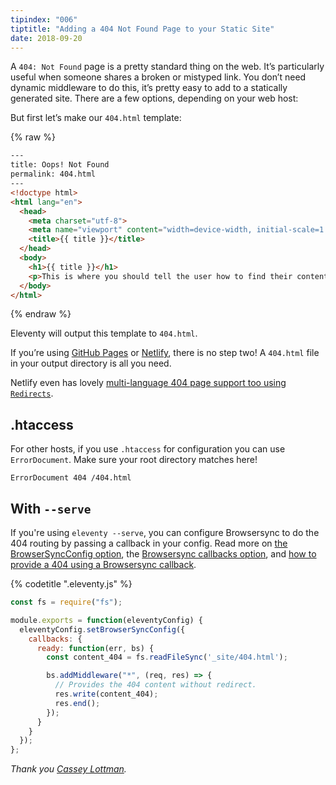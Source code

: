 ```yaml
---
tipindex: "006"
tiptitle: "Adding a 404 Not Found Page to your Static Site"
date: 2018-09-20
---
```

A `404: Not Found` page is a pretty standard thing on the web. It’s particularly useful when someone shares a broken or mistyped link. You don’t need dynamic middleware to do this, it’s pretty easy to add to a statically generated site. There are a few options, depending on your web host:

But first let’s make our `404.html` template:

{% raw %}
```html
---
title: Oops! Not Found
permalink: 404.html
---
<!doctype html>
<html lang="en">
  <head>
    <meta charset="utf-8">
    <meta name="viewport" content="width=device-width, initial-scale=1.0">
    <title>{{ title }}</title>
  </head>
  <body>
    <h1>{{ title }}</h1>
    <p>This is where you should tell the user how to find their content. Maybe on the <a href="{{ "/" | url }}">home page?</a></p>
  </body>
</html>
```
{% endraw %}

Eleventy will output this template to `404.html`.

If you’re using [GitHub Pages](https://help.github.com/en/github/working-with-github-pages/creating-a-custom-404-page-for-your-github-pages-site) or [Netlify](https://docs.netlify.com/routing/redirects/redirect-options/#custom-404-page-handling), there is no step two! A `404.html` file in your output directory is all you need.

Netlify even has lovely [multi-language 404 page support too using `Redirects`](https://docs.netlify.com/routing/redirects/redirect-options/#custom-404-page-handling).

## .htaccess

For other hosts, if you use `.htaccess` for configuration you can use `ErrorDocument`. Make sure your root directory matches here!

```
ErrorDocument 404 /404.html
```

## With `--serve`

If you're using `eleventy --serve`, you can configure Browsersync to do the 404 routing by passing a callback in your config. Read more on [the BrowserSyncConfig option](/docs/config/#override-browsersync-server-options), the [Browsersync callbacks option](https://browsersync.io/docs/options#option-callbacks), and [how to provide a 404 using a Browsersync callback](https://github.com/browsersync/browser-sync/issues/1398). 

{% codetitle ".eleventy.js" %}

```js
const fs = require("fs");

module.exports = function(eleventyConfig) {
  eleventyConfig.setBrowserSyncConfig({
    callbacks: {
      ready: function(err, bs) {
        const content_404 = fs.readFileSync('_site/404.html');

        bs.addMiddleware("*", (req, res) => {
          // Provides the 404 content without redirect.
          res.write(content_404);
          res.end();
        });
      }
    }
  });
};
```

_Thank you [Cassey Lottman](https://github.com/clottman)._